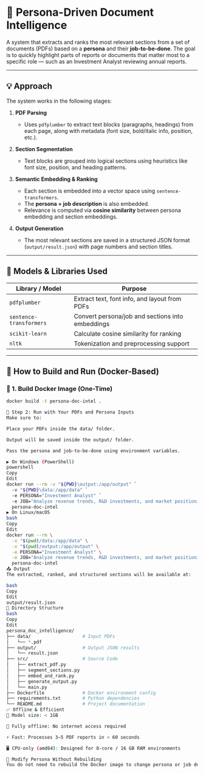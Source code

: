 # 📄 Persona-Driven Document Intelligence

A system that extracts and ranks the most relevant sections from a set of documents (PDFs) based on a **persona** and their **job-to-be-done**. The goal is to quickly highlight parts of reports or documents that matter most to a specific role — such as an Investment Analyst reviewing annual reports.

---

## 💡 Approach

The system works in the following stages:

1. **PDF Parsing**  
   - Uses `pdfplumber` to extract text blocks (paragraphs, headings) from each page, along with metadata (font size, bold/italic info, position, etc.).

2. **Section Segmentation**  
   - Text blocks are grouped into logical sections using heuristics like font size, position, and heading patterns.

3. **Semantic Embedding & Ranking**  
   - Each section is embedded into a vector space using `sentence-transformers`.
   - The **persona + job description** is also embedded.
   - Relevance is computed via **cosine similarity** between persona embedding and section embeddings.

4. **Output Generation**  
   - The most relevant sections are saved in a structured JSON format (`output/result.json`) with page numbers and section titles.

---

## 🧠 Models & Libraries Used

| Library / Model             | Purpose                                          |
|----------------------------|--------------------------------------------------|
| `pdfplumber`               | Extract text, font info, and layout from PDFs    |
| `sentence-transformers`    | Convert persona/job and sections into embeddings |
| `scikit-learn`             | Calculate cosine similarity for ranking          |
| `nltk`                     | Tokenization and preprocessing support           |

---

## 🐳 How to Build and Run (Docker-Based)

### 🔧 1. Build Docker Image (One-Time)
```bash
docker build -t persona-doc-intel .

🚀 Step 2: Run with Your PDFs and Persona Inputs
Make sure to:

Place your PDFs inside the data/ folder.

Output will be saved inside the output/ folder.

Pass the persona and job-to-be-done using environment variables.

▶ On Windows (PowerShell)
powershell
Copy
Edit
docker run --rm -v "${PWD}\output:/app/output" `
  -v "${PWD}\data:/app/data" `
  -e PERSONA="Investment Analyst" `
  -e JOB="Analyze revenue trends, R&D investments, and market positioning strategies" `
  persona-doc-intel
▶ On Linux/macOS
bash
Copy
Edit
docker run --rm \
  -v "$(pwd)/data:/app/data" \
  -v "$(pwd)/output:/app/output" \
  -e PERSONA="Investment Analyst" \
  -e JOB="Analyze revenue trends, R&D investments, and market positioning strategies" \
  persona-doc-intel
📤 Output
The extracted, ranked, and structured sections will be available at:

bash
Copy
Edit
output/result.json
📁 Directory Structure
bash
Copy
Edit
persona_doc_intelligence/
├── data/                   # Input PDFs
│   └── *.pdf
├── output/                 # Output JSON results
│   └── result.json
├── src/                    # Source Code
│   ├── extract_pdf.py
│   ├── segment_sections.py
│   ├── embed_and_rank.py
│   ├── generate_output.py
│   └── main.py
├── Dockerfile              # Docker environment config
├── requirements.txt        # Python dependencies
└── README.md               # Project documentation
✅ Offline & Efficient
🧠 Model size: < 1GB

🛜 Fully offline: No internet access required

⚡ Fast: Processes 3–5 PDF reports in < 60 seconds

🖥️ CPU-only (amd64): Designed for 8-core / 16 GB RAM environments

🔄 Modify Persona Without Rebuilding
You do not need to rebuild the Docker image to change persona or job descriptions — just provide new values using -e PERSONA="..." -e JOB="..." flags during runtime.
